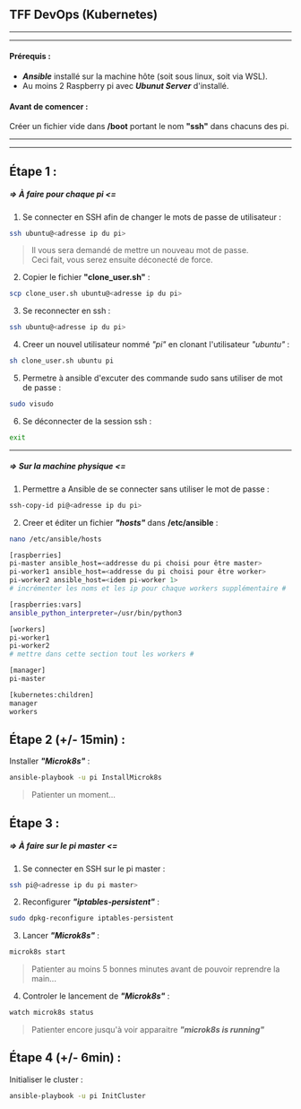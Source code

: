 ## **TFF DevOps (Kubernetes)**  

---
---

#### Prérequis :  
- ***Ansible*** installé sur la machine hôte (soit sous linux, soit via WSL).  
- Au moins 2 Raspberry pi avec ***Ubunut Server*** d'installé.  

#### Avant de comencer :  
Créer un fichier vide dans **/boot** portant le nom **"ssh"** dans chacuns des pi.  

---
---

## **Étape 1 :**  
##### **=> À faire pour chaque pi <=**  
1) Se connecter en SSH afin de changer le mots de passe de utilisateur :  
```sh
ssh ubuntu@<adresse ip du pi>
```
> Il vous sera demandé de mettre un nouveau mot de passe.  
> Ceci fait, vous serez ensuite déconecté de force.  

2) Copier le fichier **"clone_user.sh"** :  
```sh
scp clone_user.sh ubuntu@<adresse ip du pi>
```

3) Se reconnecter en ssh :  
```sh
ssh ubuntu@<adresse ip du pi>
```

4) Creer un nouvel utilisateur nommé *"pi"* en clonant l'utilisateur *"ubuntu"* :  
```sh
sh clone_user.sh ubuntu pi
```

5) Permetre à ansible d'excuter des commande sudo sans utiliser de mot de passe :  
```sh
sudo visudo
```

6) Se déconnecter de la session ssh :  
```sh
exit
```

---

##### **=> Sur la machine physique <=**  
1) Permettre a Ansible de se connecter sans utiliser le mot de passe :  
```sh
ssh-copy-id pi@<adresse ip du pi>
```

2) Creer et éditer un fichier ***"hosts"*** dans **/etc/ansible** :  
```sh
nano /etc/ansible/hosts
```

```sh
[raspberries]
pi-master ansible_host=<addresse du pi choisi pour être master>
pi-worker1 ansible_host=<addresse du pi choisi pour être worker>
pi-worker2 ansible_host=<idem pi-worker 1>
# incrémenter les noms et les ip pour chaque workers supplémentaire #

[raspberries:vars]
ansible_python_interpreter=/usr/bin/python3

[workers]
pi-worker1
pi-worker2
# mettre dans cette section tout les workers #

[manager]
pi-master

[kubernetes:children]
manager
workers
```

## **Étape 2 (+/- 15min) :**  
Installer ***"Microk8s"*** :  
```sh 
ansible-playbook -u pi InstallMicrok8s
```
> Patienter un moment...  

## **Étape 3 :**  
##### **=> À faire sur le pi master <=**  
1) Se connecter en SSH sur le pi master :  
```sh
ssh pi@<adresse ip du pi master>
```

2) Reconfigurer ***"iptables-persistent"*** :  
```sh
sudo dpkg-reconfigure iptables-persistent
```

3) Lancer ***"Microk8s"*** :  
```sh
microk8s start
```
> Patienter au moins 5 bonnes minutes avant de pouvoir reprendre la main...  

4) Controler le lancement de ***"Microk8s"*** :  
```sh
watch microk8s status
```
> Patienter encore jusqu'à voir apparaitre ***"microk8s is running"***  

## **Étape 4 (+/- 6min) :**  
Initialiser le cluster :  
```sh 
ansible-playbook -u pi InitCluster
```
